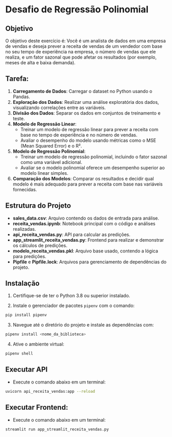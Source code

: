 # Desafio de Regressão Polinomial

## Objetivo

O objetivo deste exercício é: 
Você é um analista de dados em uma empresa de vendas e deseja prever a receita de vendas de um vendedor com base no seu tempo de experiência na empresa, o número de vendas que ele realiza, e um fator sazonal que pode afetar os resultados (por exemplo, meses de alta e baixa demanda).

## Tarefa:

1. **Carregamento de Dados**: Carregar o dataset no Python usando o Pandas.
2. **Exploração dos Dados**: Realizar uma análise exploratória dos dados, visualizando correlações entre as variáveis.
3. **Divisão dos Dados**: Separar os dados em conjuntos de treinamento e teste.
4. **Modelo de Regressão Linear**:
    - Treinar um modelo de regressão linear para prever a receita com base no tempo de experiência e no número de vendas.
    - Avaliar o desempenho do modelo usando métricas como o MSE (Mean Squared Error) e o R².
5. **Modelo de Regressão Polinomial**:
    - Treinar um modelo de regressão polinomial, incluindo o fator sazonal como uma variável adicional.
    - Avaliar se o modelo polinomial oferece um desempenho superior ao modelo linear simples.
6. **Comparação dos Modelos**: Comparar os resultados e decidir qual modelo é mais adequado para prever a receita com base nas variáveis fornecidas.

## Estrutura do Projeto

- __sales_data.csv__: Arquivo contendo os dados de entrada para análise.
- **receita_vendas.ipynb**: Notebook principal com o código e análises realizadas.
- __api_receita_vendas.py__: API para calcular as predições.
- __app_streamlit_receita_vendas.py__: Frontend para realizar e demonstrar os cálculos de predições.
- __modelo_receita_vendas.pkl__: Arquivo base usado, contendo a lógica para predições.
- **Pipfile** e **Pipfile.lock**: Arquivos para gerenciamento de dependências do projeto.

## Instalação

1. Certifique-se de ter o Python 3.8 ou superior instalado.

2. Instale o gerenciador de pacotes `pipenv` com o comando:

```bash
pip install pipenv

```

3. Navegue até o diretório do projeto e instale as dependências com:

```bash
pipenv install <nome_da_biblioteca>

```

4. Ative o ambiente virtual:

```bash
pipenv shell

```

## Executar API

- Execute o comando abaixo em um terminal:

```bash
uvicorn api_receita_vendas:app --reload
```

## Executar Frontend:

- Execute o comando abaixo em um terminal:

```bash
streamlit run app_streamlit_receita_vendas.py
```
